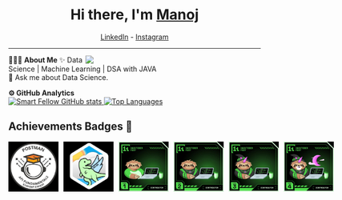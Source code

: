 <h1 align="center"> Hi there, I'm <a href="https://www.linkedin.com/in/k-v-manoj-kumar-56213828b/">Manoj</a> </h1>

<!--- Adding Header Elements -->
<p align="center">
  <a href="https://www.linkedin.com/in/k-v-manoj-kumar-56213828b//">LinkedIn</a> - 
  <a href="https://www.instagram.com/manoj__.2005/">Instagram</a> 
</p>

-----------------------------------------------------------
👨🏻‍💻 **About Me**<img src="https://raw.githubusercontent.com/sanjay-kv/sanjay-kv/main/Assets/illustration.png" min-width="300px" max-width="300px" width="350px" align="right"> 
✨ Data Science | Machine Learning | DSA with JAVA <br>
💬 Ask me about Data Science.<br>
<!--- Adding Tech Stack open Section -->

<summary><b>⚙️ GitHub Analytics</b></summary>
<a href="https://github.com/smartfellow1234">
   <img height="155em" src="https://github-readme-stats.vercel.app/api?username=smartfellow1234&show_icons=true&theme=dark" alt="Smart Fellow GitHub stats" />
   <img height="155em" src="https://github-readme-stats.vercel.app/api/top-langs/?username=smartfellow1234&theme=dark&layout=compact" alt="Top Languages" />
</a>



     

## Achievements Badges 🏅
<div style='display:flex; align-items:center; gap: 10px;' align='center'>
  <img src="https://github.com/smartfellow1234/smartfellow1234/blob/main/photo_2024-10-22_19-20-27.jpg" width="100px" height="100px" />
  <img src="https://github.com/smartfellow1234/smartfellow1234/blob/main/photo_2024-10-22_19-05-57.jpg" width="100px" height="100px" />
  <img src="https://github.com/smartfellow1234/smartfellow1234/blob/main/photo_2024-10-22_19-07-07.jpg" width="100px" height="100px" />
  <img src="https://github.com/smartfellow1234/smartfellow1234/blob/main/photo_2024-10-22_19-07-09.jpg" width="100px" height="100px" />
  <img src="https://github.com/smartfellow1234/smartfellow1234/blob/main/photo_2024-10-22_19-07-12.jpg" width="100px" height="100px" />
  <img src="https://github.com/smartfellow1234/smartfellow1234/blob/main/photo_2024-10-22_19-07-15.jpg" width="100px" height="100px" />
</div>




<!---

--->
